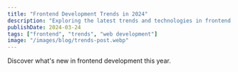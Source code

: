 ```yaml
---
title: "Frontend Development Trends in 2024"
description: "Exploring the latest trends and technologies in frontend development"
publishDate: 2024-03-24
tags: ["frontend", "trends", "web development"]
image: "/images/blog/trends-post.webp"
---
```


Discover what's new in frontend development this year.